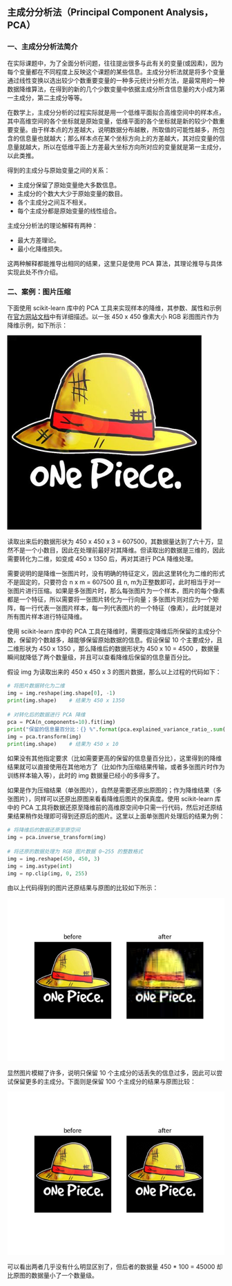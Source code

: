 ## 主成分分析法（Principal Component Analysis，PCA）

### 一、主成分分析法简介

在实际课题中，为了全面分析问题，往往提出很多与此有关的变量(或因素)，因为每个变量都在不同程度上反映这个课题的某些信息。主成分分析法就是将多个变量通过线性变换以选出较少个数重要变量的一种多元统计分析方法，是最常用的一种数据降维算法，在得到的新的几个少数变量中依据主成分所含信息量的大小成为第一主成分，第二主成分等等。

在数学上，主成分分析的过程实际就是用一个低维平面拟合高维空间中的样本点，其中高维空间的各个坐标就是原始变量，低维平面的各个坐标就是新的较少个数重要变量。由于样本点的方差越大，说明数据分布越散，所取值的可能性越多，所包含的信息量也就越大；那么样本点在某个坐标方向上的方差越大，其对应变量的信息量就越大，所以在低维平面上方差最大坐标方向所对应的变量就是第一主成分，以此类推。

得到的主成分与原始变量之间的关系：

- 主成分保留了原始变量绝大多数信息。
- 主成分的个数大大少于原始变量的数目。
- 各个主成分之间互不相关。
- 每个主成分都是原始变量的线性组合。

主成分分析法的理论解释有两种：

- 最大方差理论。
- 最小化降维损失。

这两种解释都能推导出相同的结果，这里只是使用 PCA 算法，其理论推导与具体实现此处不作介绍。

### 二、案例：图片压缩

下面使用 scikit-learn 库中的 PCA 工具来实现样本的降维，其参数、属性和示例在[官方网站文档][1]中有详细描述。以一张 450 x 450 像素大小 RGB 彩图图片作为降维示例，如下所示：

![](../imgs/PCA_imgs/one_peice.jpeg)

读取出来后的数据形状为 450 x 450 x 3 = 607500，其数据量达到了六十万，显然不是一个小数目，因此在处理前最好对其降维。但读取出的数据是三维的，因此需要转化为二维，如变成 450 x 1350 后，再对其进行 PCA 降维处理。

需要说明的是降维一张图片时，没有明确的特征定义，因此这里转化为二维的形式不是固定的，只要符合 n x m = 607500 且 n, m为正整数即可，此时相当于对一张图片进行压缩。如果是多张图片时，那么每张图片为一个样本，图片的每个像素都是一个特征，所以需要将一张图片转化为一行向量；多张图片则对应为一个矩阵，每一行代表一张图片样本，每一列代表图片的一个特征（像素），此时就是对所有图片样本进行特征降维。

使用 scikit-learn 库中的 PCA 工具在降维时，需要指定降维后所保留的主成分个数，保留的个数越多，越能够保留原始数据的信息。假设保留 10 个主要成分，且二维形状为 450 x 1350 ，那么降维后的数据形状为 450 x 10 = 4500 ，数据量瞬间就降低了两个数量级，并且可以查看降维后保留的信息量百分比。

假设 img 为读取出来的 450 x 450 x 3 的图片数据，那么以上过程的代码如下：

```python
# 将图片数据转化为二维
img = img.reshape(img.shape[0], -1)
print(img.shape)	# 结果为 450 x 1350

# 对转化后的数据进行 PCA 降维
pca = PCA(n_components=10).fit(img)
print("保留的信息量百分比：{} %".format(pca.explained_variance_ratio_.sum()*100))
img = pca.transform(img)
print(img.shape)	# 结果为 450 x 10
```

如果没有其他指定要求（比如需要更高的保留的信息量百分比），这里得到的降维结果就可以直接使用在其他地方了（比如作为压缩结果传输，或者多张图片时作为训练样本输入等），此时的 img 数据量已经小的多得多了。

如果是作为压缩结果（单张图片），自然是需要还原出原图的；作为降维结果（多张图片），同样可以还原出原图来看看降维后图片的保真度。使用 scikit-learn 库中的 PCA 工具将数据还原至降维前的高维原空间中只需一行代码，然后对还原结果结果稍作处理即可得到还原后的图片。这里以上面单张图片处理后的结果为例：

```python
# 将降维后的数据还原至原空间
img = pca.inverse_transform(img)

# 将还原的数据处理为 RGB 图片数据 0~255 的整数格式
img = img.reshape(450, 450, 3)
img = img.astype(int)
img = np.clip(img, 0, 255)
```

由以上代码得到的图片还原结果与原图的比较如下所示：

![](../imgs/PCA_imgs/Figure_1.jpeg)

显然图片模糊了许多，说明只保留 10 个主成分的话丢失的信息过多，因此可以尝试保留更多的主成分。下面则是保留 100 个主成分的结果与原图比较：

![](../imgs/PCA_imgs/Figure_2.jpeg)

可以看出两者几乎没有什么明显区别了，但后者的数据量 450 * 100 = 45000 却比原图的数据量小了一个数量级。

[1]: https://scikit-learn.org/stable/modules/generated/sklearn.decomposition.PCA.html?highlight=pca#sklearn.decomposition.PCA	"查看PCA官方文档"

